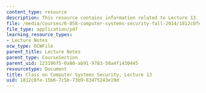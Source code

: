 ```yaml
---
content_type: resource
description: This resource contains information related to Lecture 13.
file: /media/courses/6-858-computer-systems-security-fall-2014/1812c0fe15b67c5b73b983475243e19d_MIT6_858F14_lec13.pdf
file_type: application/pdf
learning_resource_types:
- Lecture Notes
ocw_type: OCWFile
parent_title: Lecture Notes
parent_type: CourseSection
parent_uid: 123196f5-0a80-ab91-9783-50a4f1430445
resourcetype: Document
title: Class on Computer Systems Security, Lecture 13
uid: 1812c0fe-15b6-7c5b-73b9-83475243e19d
---
```

